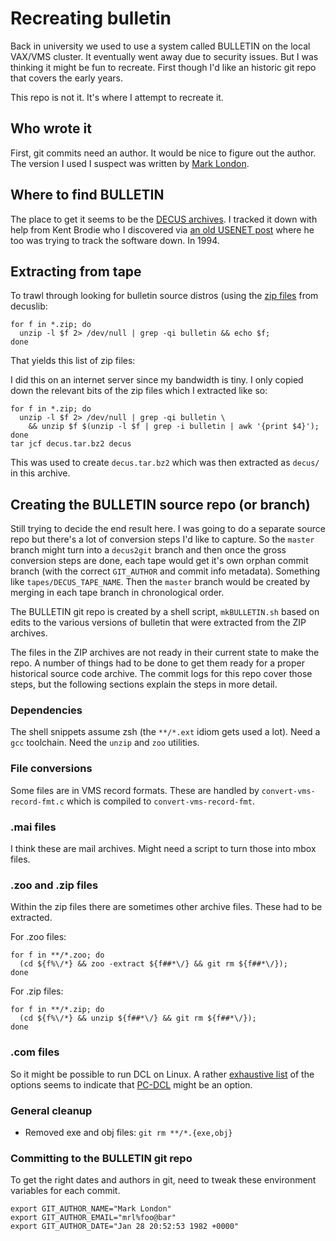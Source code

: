 # Recreating bulletin

Back in university we used to use a system called BULLETIN on the
local VAX/VMS cluster.  It eventually went away due to security issues.
But I was thinking it might be fun to recreate.  First though I'd like
an historic git repo that covers the early years.

This repo is not it.  It's where I attempt to recreate it.

## Who wrote it

First, git commits need an author.  It would be nice to figure out
the author.  The version I used I suspect was written by
[Mark London](http://web.mit.edu/london/www/home.html).

## Where to find BULLETIN

The place to get it seems to be the
[DECUS archives](http://decuslib.com/).
I tracked it down with help from Kent Brodie who I discovered via
[an old USENET post](https://groups.google.com/forum/#!search/bulletin$20vms/comp.os.vms/rzM2LQMl6Jo/y1BKhO7dv80J)
where he too was trying to track the software down. In 1994.

## Extracting from tape

To trawl through looking for bulletin source distros (using the
[zip files](http://decuslib.com/zips/) from decuslib:

```
for f in *.zip; do
  unzip -l $f 2> /dev/null | grep -qi bulletin && echo $f;
done
```

That yields this list of zip files:

I did this on an internet server since my bandwidth is tiny. I only
copied down the relevant bits of the zip files which I extracted like so:

```
for f in *.zip; do
  unzip -l $f 2> /dev/null | grep -qi bulletin \
    && unzip $f $(unzip -l $f | grep -i bulletin | awk '{print $4}');
done
tar jcf decus.tar.bz2 decus
```

This was used to create `decus.tar.bz2` which was then extracted as
`decus/` in this archive.

## Creating the BULLETIN source repo (or branch)

Still trying to decide the end result here. I was going to do a separate
source repo but there's a lot of conversion steps I'd like to capture.
So the `master` branch might turn into a `decus2git` branch and then once
the gross conversion steps are done, each tape would get it's own orphan
commit branch (with the correct `GIT_AUTHOR` and commit info metadata).
Something like `tapes/DECUS_TAPE_NAME`. Then the `master` branch would
be created by merging in each tape branch in chronological order.

The BULLETIN git repo is created by a shell script, `mkBULLETIN.sh`
based on edits to the various versions of bulletin that were extracted
from the ZIP archives.

The files in the ZIP archives are not ready in their current state to
make the repo. A number of things had to be done to get them ready for
a proper historical source code archive.  The commit logs for this repo
cover those steps, but the following sections explain the steps in
more detail.

### Dependencies

The shell snippets assume zsh (the `**/*.ext` idiom gets used a lot).
Need a `gcc` toolchain.  Need the `unzip` and `zoo` utilities.

### File conversions

Some files are in VMS record formats.  These are handled by
`convert-vms-record-fmt.c` which is compiled to `convert-vms-record-fmt`.

### .mai files

I think these are mail archives.  Might need a script to turn those
into mbox files.

### .zoo and .zip files

Within the zip files there are sometimes other archive files.
These had to be extracted.

For .zoo files:

```
for f in **/*.zoo; do
  (cd ${f%\/*} && zoo -extract ${f##*\/} && git rm ${f##*\/});
done
```

For .zip files:

```
for f in **/*.zip; do
  (cd ${f%\/*} && unzip ${f##*\/} && git rm ${f##*\/});
done
```

### .com files

So it might be possible to run DCL on Linux.  A rather
[exhaustive list](http://jonesrh.info/dcll/dcll_why_i_use.html)
of the options seems to indicate that
[PC-DCL](http://users.skynet.be/michel.valentin/) might be an option.

### General cleanup

  * Removed exe and obj files: `git rm **/*.{exe,obj}`

### Committing to the BULLETIN git repo

To get the right dates and authors in git, need to tweak these environment
variables for each commit.

```
export GIT_AUTHOR_NAME="Mark London"
export GIT_AUTHOR_EMAIL="mrl%foo@bar"
export GIT_AUTHOR_DATE="Jan 28 20:52:53 1982 +0000"
```
